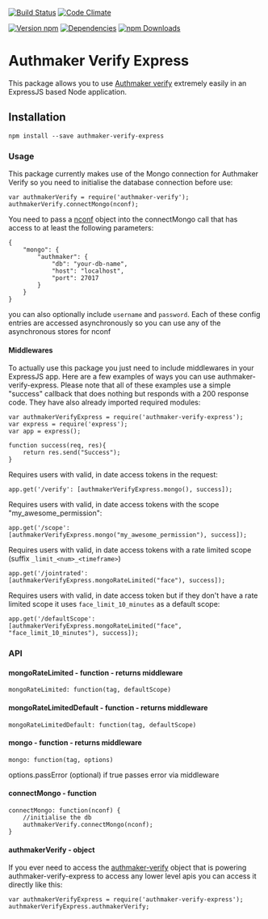 [![Build Status](https://img.shields.io/travis/Authmaker/authmaker-verify-express/master.svg)](https://travis-ci.org/Authmaker/authmaker-verify-express)
[![Code Climate](https://img.shields.io/codeclimate/github/Authmaker/authmaker-verify-express.svg)](https://codeclimate.com/github/Authmaker/authmaker-verify-express)

[![Version npm](https://img.shields.io/npm/v/authmaker-verify-express.svg)](https://www.npmjs.com/package/authmaker-verify-express)
[![Dependencies](https://img.shields.io/david/Authmaker/authmaker-verify-express.svg)](https://david-dm.org/Authmaker/authmaker-verify-express)
[![npm Downloads](https://img.shields.io/npm/dm/authmaker-verify-express.svg)](https://www.npmjs.com/package/authmaker-verify-express)

# Authmaker Verify Express
This package allows you to use [Authmaker verify](https://www.npmjs.com/package/authmaker-verify) extremely easily in an ExpressJS based Node application.

## Installation
```
npm install --save authmaker-verify-express
```

### Usage
This package currently makes use of the Mongo connection for Authmaker Verify so you need to initialise the database connection before use:
```
var authmakerVerify = require('authmaker-verify');
authmakerVerify.connectMongo(nconf);
```

You need to pass a [nconf](https://github.com/indexzero/nconf) object into the connectMongo call that has access to at least the following parameters:

```
{
    "mongo": {
        "authmaker": {
            "db": "your-db-name",
            "host": "localhost",
            "port": 27017
        }
    }
}
```

you can also optionally include `username` and `password`. Each of these config entries are accessed asynchronously so you can use any of the asynchronous stores for nconf

#### Middlewares
To actually use this package you just need to include middlewares in your ExpressJS app. Here are a few examples of ways you can use authmaker-verify-express. Please note that all of these examples use a simple "success" callback that does nothing but responds with a 200 response code. They have also already imported required modules:

```
var authmakerVerifyExpress = require('authmaker-verify-express');
var express = require('express');
var app = express();

function success(req, res){
    return res.send("Success");
}
```

Requires users with valid, in date access tokens in the request:
```
app.get('/verify': [authmakerVerifyExpress.mongo(), success]);
```

Requires users with valid, in date access tokens with the scope "my_awesome_permission":
```
app.get('/scope': [authmakerVerifyExpress.mongo("my_awesome_permission"), success]);
```

Requires users with valid, in date access tokens with a rate limited scope (suffix `_limit_<num>_<timeframe>`)
```
app.get('/jointrated': [authmakerVerifyExpress.mongoRateLimited("face"), success]);
```

Requires users with valid, in date access token but if they don't have a rate limited scope it uses `face_limit_10_minutes` as a default scope:
```
app.get('/defaultScope': [authmakerVerifyExpress.mongoRateLimited("face", "face_limit_10_minutes"), success]);
```

### API

#### mongoRateLimited - function - returns middleware
```
mongoRateLimited: function(tag, defaultScope)
```

#### mongoRateLimitedDefault - function - returns middleware
```
mongoRateLimitedDefault: function(tag, defaultScope)
```

#### mongo - function - returns middleware
```
mongo: function(tag, options)
```

options.passError (optional) if true passes error via middleware

#### connectMongo - function
```
connectMongo: function(nconf) {
    //initialise the db
    authmakerVerify.connectMongo(nconf);
}
```

#### authmakerVerify - object
If you ever need to access the [authmaker-verify](https://github.com/Authmaker/authmaker-verify) object that is powering authmaker-verify-express to access any lower level apis you can access it directly like this:
```
var authmakerVerifyExpress = require('authmaker-verify-express');
authmakerVerifyExpress.authmakerVerify;
```

